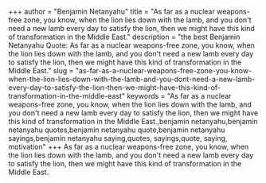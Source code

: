 +++
author = "Benjamin Netanyahu"
title = "As far as a nuclear weapons-free zone, you know, when the lion lies down with the lamb, and you don't need a new lamb every day to satisfy the lion, then we might have this kind of transformation in the Middle East."
description = "the best Benjamin Netanyahu Quote: As far as a nuclear weapons-free zone, you know, when the lion lies down with the lamb, and you don't need a new lamb every day to satisfy the lion, then we might have this kind of transformation in the Middle East."
slug = "as-far-as-a-nuclear-weapons-free-zone-you-know-when-the-lion-lies-down-with-the-lamb-and-you-dont-need-a-new-lamb-every-day-to-satisfy-the-lion-then-we-might-have-this-kind-of-transformation-in-the-middle-east"
keywords = "As far as a nuclear weapons-free zone, you know, when the lion lies down with the lamb, and you don't need a new lamb every day to satisfy the lion, then we might have this kind of transformation in the Middle East.,benjamin netanyahu,benjamin netanyahu quotes,benjamin netanyahu quote,benjamin netanyahu sayings,benjamin netanyahu saying,quotes, sayings,quote, saying, motivation"
+++
As far as a nuclear weapons-free zone, you know, when the lion lies down with the lamb, and you don't need a new lamb every day to satisfy the lion, then we might have this kind of transformation in the Middle East.
